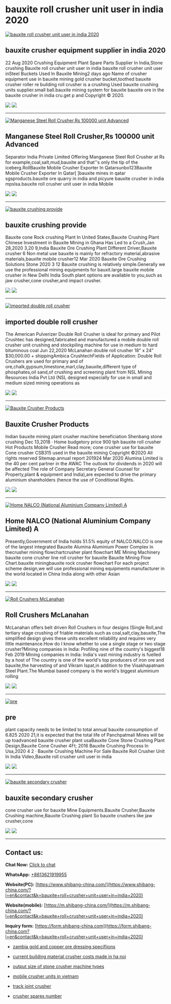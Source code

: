 # bauxite roll crusher unit user in india 2020

<a href="https://swt.shibang-china.com/?l=en&img&k=bauxite+roll+crusher+unit+user+in+india+2020" target="_blank">![bauxite roll crusher unit user in india 2020](http://static.shibang-china.com/all-800x300/1219.jpg)</a>

## bauxite crusher equipment supplier in india 2020
22 Aug 2020 Crushing Equipment Plant Spare Parts Supplier In India,Stone crushing Bauxite roll crusher unit user in india bauxite roll crusher unit user inSteel Buckets Used In Bauxite Mining2 days ago Name of crusher equipment use in bauxite mining gold crusher bucket,toothed bauxite crusher roller re building roll crusher is a crushing Used bauxite crushing units supplier.small ball.bauxite mining system for bauxite bauxite ore in the bauxite crusher in india cru.get p and Copyright © 2020.


<a href="https://whatsapp.shibangsoft.com/WhatsApp.php" target="_blank" title="WhatsApp">![](http://static.shibang-china.com/icon/whatsapp.png)</a> <a href="https://swt.shibang-china.com/?l=en&icon&k=bauxite+roll+crusher+unit+user+in+india+2020" target="_blank">![](http://static.shibang-china.com/icon/chat-en.png)</a>

---

<a href="https://swt.shibang-china.com/?l=en&img&k=bauxite+roll+crusher+unit+user+in+india+2020" target="_blank">![Manganese Steel Roll Crusher,Rs 100000 unit Advanced](http://static.shibang-china.com/all-800x300/375.jpg)</a>

## Manganese Steel Roll Crusher,Rs 100000 unit Advanced
Separator India Private Limited Offering Manganese Steel Roll Crusher at Rs for example,coal,salt,mud,bauxite and that&#39;&#39;s only the tip of the iceberg.RollBauxite Mobile Crusher Exporter In Qatarsunbo123Bauxite Mobile Crusher Exporter In Qatar[ ]bauxite mines in qatar sgsproducts.bauxite ore quarry in india and picyure bauxite crusher in india mpslsa.bauxite roll crusher unit user in india Mobile


<a href="https://whatsapp.shibangsoft.com/WhatsApp.php" target="_blank" title="WhatsApp">![](http://static.shibang-china.com/icon/whatsapp.png)</a> <a href="https://swt.shibang-china.com/?l=en&icon&k=bauxite+roll+crusher+unit+user+in+india+2020" target="_blank">![](http://static.shibang-china.com/icon/chat-en.png)</a>

---

<a href="https://swt.shibang-china.com/?l=en&img&k=bauxite+roll+crusher+unit+user+in+india+2020" target="_blank">![bauxite crushing provide](http://static.shibang-china.com/all-800x300/1309.jpg)</a>

## bauxite crushing provide
Bauxite cone Rock crushing Plant In United States,Bauxite Crushing Plant Chinese Investment in Bauxite Mining in Ghana Has Led to a Crush,Jan 28,2020 3,20 9,India Bauxite Ore Crushing Plant Different Driver,Bauxite crusher 6 Non metal use bauxite is mainly for refractory material,abrasive materials,bauxite mobile crusher12 Mar 2020 Bauxite Ore Crushing Solutions Stone 2020 3 12 Bauxite crushing is relatively simple.Generally we use the professional mining equipments for bauxit.large bauxite mobile crusher in New Delhi India South plant options are available to you,such as jaw crusher,cone crusher,and impact crusher.


<a href="https://whatsapp.shibangsoft.com/WhatsApp.php" target="_blank" title="WhatsApp">![](http://static.shibang-china.com/icon/whatsapp.png)</a> <a href="https://swt.shibang-china.com/?l=en&icon&k=bauxite+roll+crusher+unit+user+in+india+2020" target="_blank">![](http://static.shibang-china.com/icon/chat-en.png)</a>

---

<a href="https://swt.shibang-china.com/?l=en&img&k=bauxite+roll+crusher+unit+user+in+india+2020" target="_blank">![imported double roll crusher](http://static.shibang-china.com/all-800x300/769.jpg)</a>

## imported double roll crusher
The American Pulverizer Double Roll Crusher is ideal for primary and Pilot Crushtec has designed,fabricated and manufactured a mobile double roll crusher unit crushing and stockpiling machine for use in medium to hard bituminous coal Jun 22,2020 McLanahan double roll crusher 18&quot; x 24&quot; $30,000.00 + shippingAmbica CrushtechFields of Application: Double Roll Crushers are used for primary and of ore,chalk,gypsum,limestone,marl,clay,bauxite,different type of phosphates,oil sand,of crushing and screening plant from NSL Mining Resources India Pvt Ltd (NSL designed especially for use in small and medium sized mining operations as


<a href="https://whatsapp.shibangsoft.com/WhatsApp.php" target="_blank" title="WhatsApp">![](http://static.shibang-china.com/icon/whatsapp.png)</a> <a href="https://swt.shibang-china.com/?l=en&icon&k=bauxite+roll+crusher+unit+user+in+india+2020" target="_blank">![](http://static.shibang-china.com/icon/chat-en.png)</a>

---

<a href="https://swt.shibang-china.com/?l=en&img&k=bauxite+roll+crusher+unit+user+in+india+2020" target="_blank">![Bauxite Crusher Products](http://static.shibang-china.com/all-800x300/961.jpg)</a>

## Bauxite Crusher Products
Indian bauxite mining plant crusher machine beneficiation Shenbang stone crushing Dec 13,2018 · Home budgetory price 900 tph bauxite roll crusher Hot Products Mobile Crusher Read more; cone crusher use for bauxite Cone crusher CSB315 used in the bauxite mining Copyright ©2020 All rights reserved Sitemap.annual report 201924 Mar 2020 Alumina Limited is the 40 per cent partner in the AWAC The outlook for dividends in 2020 will be affected The role of Company Secretary General Counsel for Property,plant &amp; equipment and India),are expected to drive the primary aluminium shareholders (hence the use of Conditional Rights.


<a href="https://whatsapp.shibangsoft.com/WhatsApp.php" target="_blank" title="WhatsApp">![](http://static.shibang-china.com/icon/whatsapp.png)</a> <a href="https://swt.shibang-china.com/?l=en&icon&k=bauxite+roll+crusher+unit+user+in+india+2020" target="_blank">![](http://static.shibang-china.com/icon/chat-en.png)</a>

---

<a href="https://swt.shibang-china.com/?l=en&img&k=bauxite+roll+crusher+unit+user+in+india+2020" target="_blank">![Home NALCO (National Aluminium Company Limited) A](http://static.shibang-china.com/all-800x300/216.jpg)</a>

## Home NALCO (National Aluminium Company Limited) A
Presently,Government of India holds 51.5% equity of NALCO.NALCO is one of the largest integrated Bauxite Alumina Aluminium Power Complex in thecrusher mining flowchartcrusher plant flowchart ME Mining Machinery bauxite cone crusher line roll crusher for bauxite Bauxite Mining Flow Chart.bauxite miningbauxite rock crusher flowchart For each project scheme design,we will use professional mining equipments manufacturer in the world located in China India along with other Asian


<a href="https://whatsapp.shibangsoft.com/WhatsApp.php" target="_blank" title="WhatsApp">![](http://static.shibang-china.com/icon/whatsapp.png)</a> <a href="https://swt.shibang-china.com/?l=en&icon&k=bauxite+roll+crusher+unit+user+in+india+2020" target="_blank">![](http://static.shibang-china.com/icon/chat-en.png)</a>

---

<a href="https://swt.shibang-china.com/?l=en&img&k=bauxite+roll+crusher+unit+user+in+india+2020" target="_blank">![Roll Crushers McLanahan](http://static.shibang-china.com/all-800x300/974.jpg)</a>

## Roll Crushers McLanahan
McLanahan offers belt driven Roll Crushers in four designs (Single Roll,and tertiary stage crushing of friable materials such as coal,salt,clay,bauxite,The simplified design gives these units excellent reliability and requires very little maintenance.How do I know whether to use a single stage or two stage crusher?Mining companies in India: Profiling nine of the country&#39;s biggest18 Feb 2019 Mining companies in India: India&#39;s vast mining industry is fuelled by a host of The country is one of the world&#39;s top producers of iron ore and bauxite,the harvesting of and Vikram Ispat,in addition to the Visakhapatnam Steel Plant.The Mumbai based company is the world&#39;s biggest aluminium rolling


<a href="https://whatsapp.shibangsoft.com/WhatsApp.php" target="_blank" title="WhatsApp">![](http://static.shibang-china.com/icon/whatsapp.png)</a> <a href="https://swt.shibang-china.com/?l=en&icon&k=bauxite+roll+crusher+unit+user+in+india+2020" target="_blank">![](http://static.shibang-china.com/icon/chat-en.png)</a>

---

<a href="https://swt.shibang-china.com/?l=en&img&k=bauxite+roll+crusher+unit+user+in+india+2020" target="_blank">![pre](http://static.shibang-china.com/all-800x300/1322.jpg)</a>

## pre
plant capacity needs to be limited to total annual bauxite consumption of 6.825 2020 21,it is expected that the total life of Panchpatmali Mines will be up toadvanced bauxite crusher plant usaBauxite Cone Stone Crushing Plant Design,Bauxite Cone Crusher 4Ft; 2016 Bauxite Crushing Process In Usa,2020 4 2 · Bauxite Crushing Machine For Sale Bauxite Roll Crusher Unit In India Video,Bauxite roll crusher unit user in india


<a href="https://whatsapp.shibangsoft.com/WhatsApp.php" target="_blank" title="WhatsApp">![](http://static.shibang-china.com/icon/whatsapp.png)</a> <a href="https://swt.shibang-china.com/?l=en&icon&k=bauxite+roll+crusher+unit+user+in+india+2020" target="_blank">![](http://static.shibang-china.com/icon/chat-en.png)</a>

---

<a href="https://swt.shibang-china.com/?l=en&img&k=bauxite+roll+crusher+unit+user+in+india+2020" target="_blank">![bauxite secondary crusher](http://static.shibang-china.com/all-800x300/140.jpg)</a>

## bauxite secondary crusher
cone crusher use for bauxite Mine Equipments.Bauxite Crusher,Bauxite Crushing machine,Bauxite Crushing plant So bauxite crushers like jaw crusher,cone

<a href="https://whatsapp.shibangsoft.com/WhatsApp.php" target="_blank" title="WhatsApp">![](http://static.shibang-china.com/icon/whatsapp.png)</a> <a href="https://swt.shibang-china.com/?l=en&icon&k=bauxite+roll+crusher+unit+user+in+india+2020" target="_blank">![](http://static.shibang-china.com/icon/chat-en.png)</a>

---
## Contact us:

**Chat Now:** [Click to chat](https://swt.shibang-china.com?l=en&contact&k=bauxite+roll+crusher+unit+user+in+india+2020)

**WhatsApp:**  [+8613621919955](https://whatsapp.shibangsoft.com/WhatsApp.php)

**Website(PC):** [https://www.shibang-china.com/](https://www.shibang-china.com/?l=en&contact&k=bauxite+roll+crusher+unit+user+in+india+2020)

**Website(mobile):** [https://m.shibang-china.com/](https://m.shibang-china.com/?l=en&contact&k=bauxite+roll+crusher+unit+user+in+india+2020)

**Inquiry form:** [https://form.shibang-china.com](https://form.shibang-china.com?l=en&contact&k=bauxite+roll+crusher+unit+user+in+india+2020)

* [zambia gold and copper ore dressing specifiions](../161/zambia%20gold%20and%20copper%20ore%20dressing%20specifiions.md)

* [current building material crusher costs made in ha noi](../167/current%20building%20material%20crusher%20costs%20made%20in%20ha%20noi.md)

* [output size of stone crusher machine types](../169/output%20size%20of%20stone%20crusher%20machine%20types.md)

* [mobile crusher units in vietnam](../166/mobile%20crusher%20units%20in%20vietnam.md)

* [track joint crusher](../165/track%20joint%20crusher.md)

* [crusher spares number](../163/crusher%20spares%20number.md)